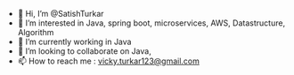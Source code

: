 - 👋 Hi, I’m @SatishTurkar
- 👀 I’m interested in Java, spring boot, microservices, AWS, Datastructure, Algorithm
- 🌱 I’m currently working in Java
- 💞️ I’m looking to collaborate on Java, 
- 📫 How to reach me : vicky.turkar123@gmail.com

<!---
SatishTurkar/SatishTurkar is a ✨ special ✨ repository because its `README.md` (this file) appears on your GitHub profile.
You can click the Preview link to take a look at your changes.
--->
